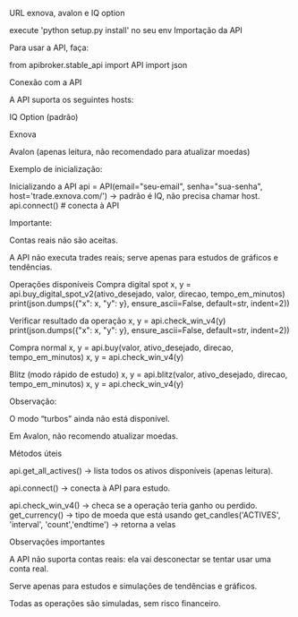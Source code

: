URL exnova, avalon e IQ option

execute 'python setup.py install' no seu env Importação da API

Para usar a API, faça:

from apibroker.stable_api import API import json

Conexão com a API

A API suporta os seguintes hosts:

IQ Option (padrão)

Exnova

Avalon (apenas leitura, não recomendado para atualizar moedas)

Exemplo de inicialização:

Inicializando a API
api = API(email="seu-email", senha="sua-senha", host='trade.exnova.com/') -> padrão é IQ, não precisa chamar host. api.connect() # conecta à API

Importante:

Contas reais não são aceitas.

A API não executa trades reais; serve apenas para estudos de gráficos e tendências.

Operações disponíveis Compra digital spot x, y = api.buy_digital_spot_v2(ativo_desejado, valor, direcao, tempo_em_minutos) print(json.dumps({"x": x, "y": y}, ensure_ascii=False, default=str, indent=2))

Verificar resultado da operação x, y = api.check_win_v4(y) print(json.dumps({"x": x, "y": y}, ensure_ascii=False, default=str, indent=2))

Compra normal x, y = api.buy(valor, ativo_desejado, direcao, tempo_em_minutos) x, y = api.check_win_v4(y)

Blitz (modo rápido de estudo) x, y = api.blitz(valor, ativo_desejado, direcao, tempo_em_minutos) x, y = api.check_win_v4(y)

Observação:

O modo “turbos” ainda não está disponível.

Em Avalon, não recomendo atualizar moedas.

Métodos úteis

api.get_all_actives() → lista todos os ativos disponíveis (apenas leitura).

api.connect() → conecta à API para estudo.

api.check_win_v4() → checa se a operação teria ganho ou perdido.
get_currency() -> tipo de moeda que está usando
get_candles('ACTIVES', 'interval', 'count','endtime') -> retorna a velas

Observações importantes

A API não suporta contas reais: ela vai desconectar se tentar usar uma conta real.

Serve apenas para estudos e simulações de tendências e gráficos.

Todas as operações são simuladas, sem risco financeiro.

